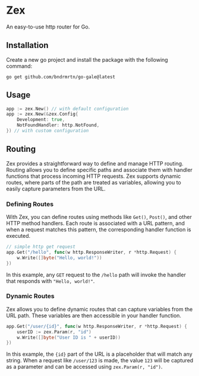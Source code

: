 # Zex

An easy-to-use http router for Go.

## Installation

Create a new go project and install the package with the following command:

```
go get github.com/bndrmrtn/go-gale@latest
```

## Usage

```go
app := zex.New() // with default configuration
app := zex.New(&zex.Config{
    Development: true,
    NotFoundHandler: http.NotFound,
}) // with custom configuration
```

## Routing

Zex provides a straightforward way to define and manage HTTP routing. Routing allows you to define specific paths and associate them with handler functions that process incoming HTTP requests. Zex supports dynamic routes, where parts of the path are treated as variables, allowing you to easily capture parameters from the URL.

### Defining Routes

With Zex, you can define routes using methods like `Get()`, `Post()`, and other HTTP method handlers. Each route is associated with a URL pattern, and when a request matches this pattern, the corresponding handler function is executed.

```go
// simple http get request
app.Get("/hello", func(w http.ResponseWriter, r *http.Request) {
    w.Write([]byte("Hello, world!"))
})
```

In this example, any `GET` request to the `/hello` path will invoke the handler that responds with `"Hello, world!"`.

### Dynamic Routes

Zex allows you to define dynamic routes that can capture variables from the URL path. These variables are then accessible in your handler function.

```go
app.Get("/user/{id}", func(w http.ResponseWriter, r *http.Request) {
    userID := zex.Param(r, "id")
    w.Write([]byte("User ID is " + userID))
})
```

In this example, the `{id}` part of the URL is a placeholder that will match any string. When a request like `/user/123` is made, the value `123` will be captured as a parameter and can be accessed using `zex.Param(r, "id")`.
